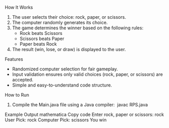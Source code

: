How It Works
1. The user selects their choice: rock, paper, or scissors.
2. The computer randomly generates its choice.
3. The game determines the winner based on the following rules:
    * Rock beats Scissors
    * Scissors beats Paper
    * Paper beats Rock
4. The result (win, lose, or draw) is displayed to the user.
   
Features
* Randomized computer selection for fair gameplay.
* Input validation ensures only valid choices (rock, paper, or scissors) are accepted.
* Simple and easy-to-understand code structure.
  
How to Run
1. Compile the Main.java file using a Java compiler:  javac RPS.java
   
Example Output
mathematica
Copy code
Enter rock, paper or scissors:
rock
User Pick: rock
Computer Pick: scissors
You win

